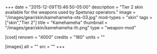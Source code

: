 +++
date = "2015-12-09T15:46:50-05:00"
description = "Tier 2 skin available for the weapons used by Spetsnaz operators."
image = "/images/gear/skin/kamehameha-ots-03.jpg"
mod-types = "skin"
tags = ["skin","Tier 2"]
title = "Kamehameha"
thumbnail = "/images/gear/skin/kamehameha-th.png"
type = "weapon-mod"

[cost]
  renown = "4000"
  credits = "180"
  units = ""

[images]
  alt = ""
  src = ""
+++
